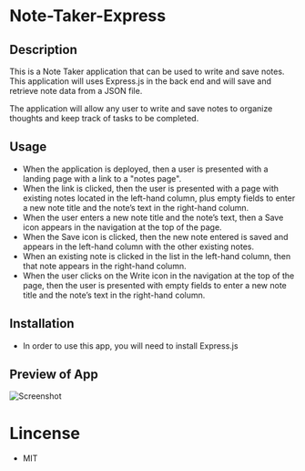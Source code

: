 # Note-Taker-Express


## Description
This is a  Note Taker application that can be used to write and save notes. This application will uses Express.js in the back end and will save and retrieve note data from a JSON file.

The application will allow any user to write and save notes to organize  thoughts and keep track of tasks to be completed. 

## Usage
* When the application is deployed, then a user is presented with a landing page with a link to a "notes page".
* When the link is clicked, then the user is presented with a page with existing notes located in the left-hand column, plus empty fields to enter a new note title and the note’s text in the right-hand column. 
* When the user enters a new note title and the note’s text, then a Save icon appears in the navigation at the top of the page.
* When the Save icon is clicked, then the new note entered is saved and appears in the left-hand column with the other existing notes.
* When an existing note is clicked in the list in the left-hand column, then that note appears in the right-hand column.
* When the user clicks on the Write icon in the navigation at the top of the page, then the user is presented with empty fields to enter a new note title and the note’s text in the right-hand column.

## Installation
* In order to use this app, you will need to install Express.js

## Preview of App 

![Screenshot](APPIMAGE.jpg)

# Lincense
* MIT


